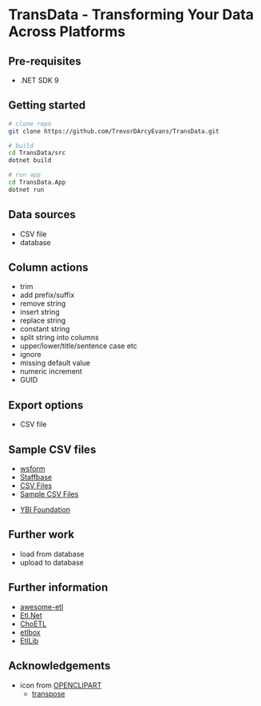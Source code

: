 # TransData - Transforming Your Data Across Platforms


## Pre-requisites
*   .NET SDK 9


## Getting started
```bash
# clone repo
git clone https://github.com/TrevorDArcyEvans/TransData.git

# build
cd TransData/src
dotnet build

# run app
cd TransData.App
dotnet run
```

## Data sources
* CSV file
* database


## Column actions
* trim
* add prefix/suffix
* remove string
* insert string
* replace string
* constant string
* split string into columns
* upper/lower/title/sentence case etc
* ignore
* missing default value
* numeric increment
* GUID


## Export options
* CSV file


## Sample CSV files
* [wsform](https://wsform.com/knowledgebase/sample-csv-files/)
* [Staffbase](https://support.staffbase.com/hc/en-us/articles/360007108391-CSV-File-Examples)
* [CSV Files](https://people.sc.fsu.edu/~jburkardt/data/csv/csv.html)
* [Sample CSV Files](https://github.com/datablist/sample-csv-files)
- [YBI Foundation](https://github.com/YBI-Foundation/Dataset)

## Further work
* load from database
* upload to database


## Further information
* [awesome-etl](https://github.com/pawl/awesome-etl?tab=readme-ov-file)
* [Etl.Net](https://github.com/paillave/Etl.Net)
* [ChoETL](https://github.com/Cinchoo/ChoETL)
* [etlbox](https://github.com/rpsft/etlbox)
* [EtlLib](https://github.com/cylewitruk/EtlLib)


## Acknowledgements
* icon from [OPENCLIPART](https://openclipart.org/)
  * [transpose](https://openclipart.org/detail/305559/transpose-pivottable-rotate-statistics)

